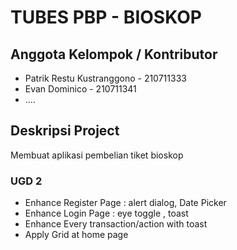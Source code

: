 # TUBES PBP - BIOSKOP

## Anggota Kelompok / Kontributor
- Patrik Restu Kustranggono - 210711333
- Evan Dominico - 210711341
- ....

## Deskripsi Project

Membuat aplikasi pembelian tiket bioskop

### UGD 2

- Enhance Register Page : alert dialog, Date Picker
- Enhance Login Page :  eye toggle , toast
- Enhance Every transaction/action with toast
- Apply Grid at home page
